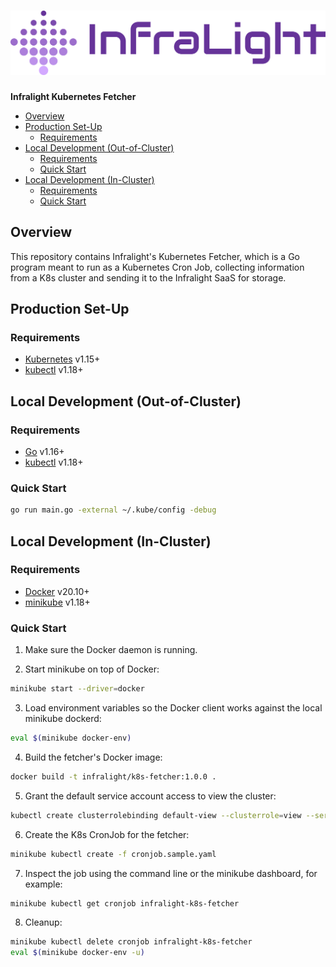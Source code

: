 # ![Infralight Logo](project-logo.png)

**Infralight Kubernetes Fetcher**

<!-- vim-markdown-toc GFM -->

* [Overview](#overview)
* [Production Set-Up](#production-set-up)
    * [Requirements](#requirements)
* [Local Development (Out-of-Cluster)](#local-development-out-of-cluster)
    * [Requirements](#requirements-1)
    * [Quick Start](#quick-start)
* [Local Development (In-Cluster)](#local-development-in-cluster)
    * [Requirements](#requirements-2)
    * [Quick Start](#quick-start-1)

<!-- vim-markdown-toc -->

## Overview

This repository contains Infralight's Kubernetes Fetcher, which is a Go program
meant to run as a Kubernetes Cron Job, collecting information from a K8s cluster
and sending it to the Infralight SaaS for storage.

## Production Set-Up

### Requirements

* [Kubernetes](https://kubernetes.io/) v1.15+
* [kubectl](https://kubernetes.io/docs/tasks/tools/#kubectl) v1.18+

## Local Development (Out-of-Cluster)

### Requirements

* [Go](https://golang.org/) v1.16+
* [kubectl](https://kubernetes.io/docs/tasks/tools/#kubectl) v1.18+

### Quick Start

```sh
go run main.go -external ~/.kube/config -debug
```

## Local Development (In-Cluster)

### Requirements

* [Docker](https://www.docker.com/) v20.10+
* [minikube](https://minikube.sigs.k8s.io/docs/) v1.18+

### Quick Start

1. Make sure the Docker daemon is running.

2. Start minikube on top of Docker:
```sh
minikube start --driver=docker
```

3. Load environment variables so the Docker client works against the local minikube dockerd:
```sh
eval $(minikube docker-env)
```

4. Build the fetcher's Docker image:
```sh
docker build -t infralight/k8s-fetcher:1.0.0 .
```

5. Grant the default service account access to view the cluster:
```sh
kubectl create clusterrolebinding default-view --clusterrole=view --serviceaccount=default:default
```

6. Create the K8s CronJob for the fetcher:
```sh
minikube kubectl create -f cronjob.sample.yaml
```

7. Inspect the job using the command line or the minikube dashboard, for example:
```sh
minikube kubectl get cronjob infralight-k8s-fetcher
```

8. Cleanup:
```sh
minikube kubectl delete cronjob infralight-k8s-fetcher
eval $(minikube docker-env -u)
```
